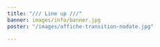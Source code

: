 ```yaml
---
title: "/// Line up ///"
banner: images/info/banner.jpg
poster: "/images/affiche-transition-nodate.jpg"

---
```

